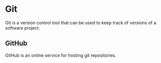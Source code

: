 # Git
Git is a version control tool that can be used to keep track of versions of a software project.

## GitHub
GitHub is an online service for hosting git repositories.



